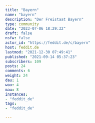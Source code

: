 ```yaml
---
title: "Bayern" 
name: "bayern"
description: "Der Freistaat Bayern"
type: community
date: "2023-07-06 18:29:32"
draft: false
nsfw: false
actor_id: "https://feddit.de/c/bayern"
host: feddit.de
lastmod: "2021-12-30 07:49:41"
published: "2021-09-14 05:37:23"
subscribers: 109
posts: 24
comments: 6
weight: 24
dau: 1
wau: 4
mau: 8
instances:
- "feddit_de"
tags: 
- "feddit_de"

---
```

